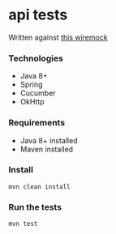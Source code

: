 # api tests
Written against [this wiremock](https://github.com/Andreas-chung/wiremock-standlone)
### Technologies 
* Java 8+
* Spring 
* Cucumber
* OkHttp

### Requirements
* Java 8+ installed
* Maven installed

### Install 
```
mvn clean install
```

### Run the tests 
```
mvn test
```